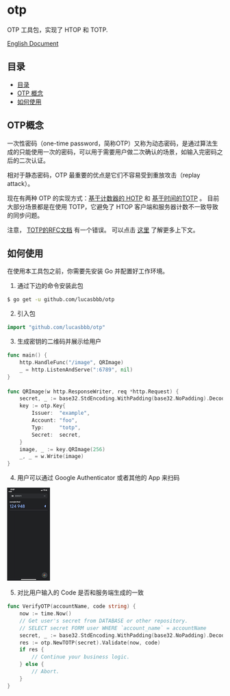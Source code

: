 # otp
OTP 工具包，实现了 HTOP 和 TOTP.

[English Document](https://github.com/lucasbbb/otp/blob/main/README.md)

## 目录

- [目录](#目录)
- [OTP 概念](#OTP概念)
- [如何使用](#如何使用)

## OTP概念

一次性密码（one-time password，简称OTP）又称为动态密码，是通过算法生成的只能使用一次的密码，可以用于需要用户做二次确认的场景，如输入完密码之后的二次认证。

相对于静态密码，OTP 最重要的优点是它们不容易受到重放攻击（replay attack）。

现在有两种 OTP 的实现方式：[基于计数器的 HOTP](https://datatracker.ietf.org/doc/html/rfc4226) 和 [基于时间的TOTP](https://datatracker.ietf.org/doc/html/rfc6238) 。 目前大部分场景都是在使用 TOTP，它避免了 HTOP 客户端和服务器计数不一致导致的同步问题。

注意， [TOTP的RFC文档](https://datatracker.ietf.org/doc/html/rfc6238) 有一个错误。 可以点击 [这里](http://www.rfc-editor.org/errata_search.php?rfc=6238) 了解更多上下文。

## 如何使用

在使用本工具包之前，你需要先安装 Go 并配置好工作环境。

1. 通过下边的命令安装此包

```sh
$ go get -u github.com/lucasbbb/otp
```

2. 引入包

```go
import "github.com/lucasbbb/otp"
```

3. 生成密钥的二维码并展示给用户

```go
func main() {
    http.HandleFunc("/image", QRImage)
    _ = http.ListenAndServe(":6789", nil)
}

func QRImage(w http.ResponseWriter, req *http.Request) {
    secret, _ := base32.StdEncoding.WithPadding(base32.NoPadding).DecodeString("INEECT2TEBEVGICBEBGECRCEIVJA")
    key := otp.Key{
        Issuer:  "example",
        Account: "foo",
        Typ:     "totp",
        Secret:  secret,
    }
    image, _ := key.QRImage(256)
    _, _ = w.Write(image)
}
```

4. 用户可以通过 Google Authenticator 或者其他的 App 来扫码

![Google Authenticator](https://github.com/lucasbbb/otp/raw/main/docs/google.PNG)

5. 对比用户输入的 Code 是否和服务端生成的一致

```go
func VerifyOTP(accountName, code string) {
	now := time.Now()
	// Get user's secret from DATABASE or other repository.
	// SELECT secret FORM user WHERE `account_name` = accountName
	secret, _ := base32.StdEncoding.WithPadding(base32.NoPadding).DecodeString("INEECT2TEBEVGICBEBGECRCEIVJA")
	res := otp.NewTOTP(secret).Validate(now, code)
	if res {
		// Continue your business logic.
	} else {
		// Abort.
	}
}
```